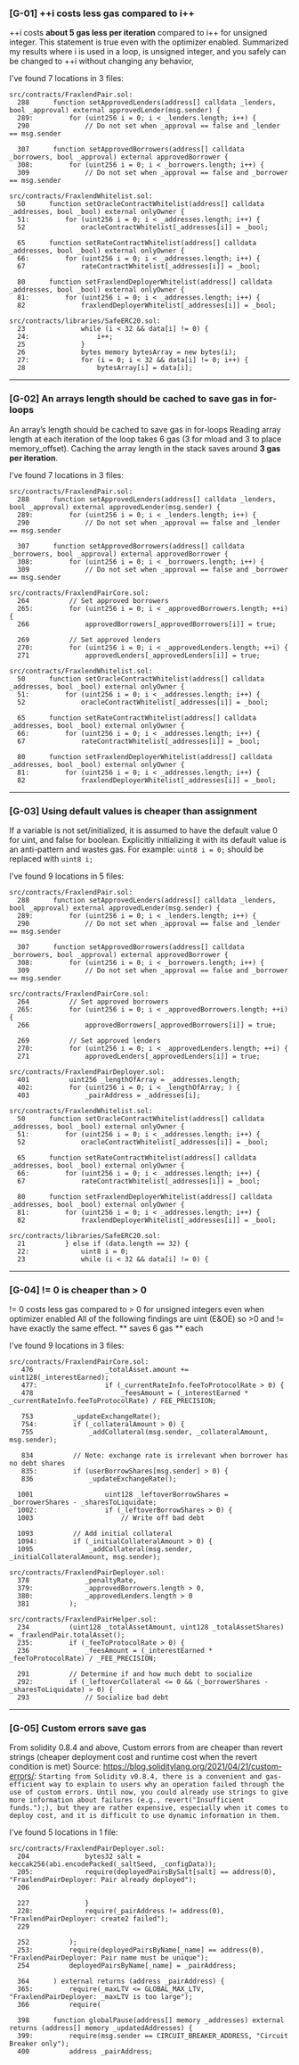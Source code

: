 ### [G-01] ++i costs less gas compared to i++

++i costs **about 5 gas less per iteration** compared to i++ for unsigned integer.
This statement is true even with the optimizer enabled.
Summarized my results where i is used in a loop, is unsigned integer, and you safely can be changed to ++i without changing any behavior,

I've found 7 locations in 3 files:

```
src/contracts/FraxlendPair.sol:
  288      function setApprovedLenders(address[] calldata _lenders, bool _approval) external approvedLender(msg.sender) {
  289:         for (uint256 i = 0; i < _lenders.length; i++) {
  290              // Do not set when _approval == false and _lender == msg.sender

  307      function setApprovedBorrowers(address[] calldata _borrowers, bool _approval) external approvedBorrower {
  308:         for (uint256 i = 0; i < _borrowers.length; i++) {
  309              // Do not set when _approval == false and _borrower == msg.sender

src/contracts/FraxlendWhitelist.sol:
  50      function setOracleContractWhitelist(address[] calldata _addresses, bool _bool) external onlyOwner {
  51:         for (uint256 i = 0; i < _addresses.length; i++) {
  52              oracleContractWhitelist[_addresses[i]] = _bool;

  65      function setRateContractWhitelist(address[] calldata _addresses, bool _bool) external onlyOwner {
  66:         for (uint256 i = 0; i < _addresses.length; i++) {
  67              rateContractWhitelist[_addresses[i]] = _bool;

  80      function setFraxlendDeployerWhitelist(address[] calldata _addresses, bool _bool) external onlyOwner {
  81:         for (uint256 i = 0; i < _addresses.length; i++) {
  82              fraxlendDeployerWhitelist[_addresses[i]] = _bool;

src/contracts/libraries/SafeERC20.sol:
  23              while (i < 32 && data[i] != 0) {
  24:                 i++;
  25              }
  26              bytes memory bytesArray = new bytes(i);
  27:             for (i = 0; i < 32 && data[i] != 0; i++) {
  28                  bytesArray[i] = data[i];
```

---------------------------------------------------------------------------

### [G-02] An arrays length should be cached to save gas in for-loops

An array’s length should be cached to save gas in for-loops
Reading array length at each iteration of the loop takes 6 gas (3 for mload and 3 to place memory_offset).
Caching the array length in the stack saves around **3 gas per iteration**.

I've found 7 locations in 3 files:

```
src/contracts/FraxlendPair.sol:
  288      function setApprovedLenders(address[] calldata _lenders, bool _approval) external approvedLender(msg.sender) {
  289:         for (uint256 i = 0; i < _lenders.length; i++) {
  290              // Do not set when _approval == false and _lender == msg.sender

  307      function setApprovedBorrowers(address[] calldata _borrowers, bool _approval) external approvedBorrower {
  308:         for (uint256 i = 0; i < _borrowers.length; i++) {
  309              // Do not set when _approval == false and _borrower == msg.sender

src/contracts/FraxlendPairCore.sol:
  264          // Set approved borrowers
  265:         for (uint256 i = 0; i < _approvedBorrowers.length; ++i) {
  266              approvedBorrowers[_approvedBorrowers[i]] = true;

  269          // Set approved lenders
  270:         for (uint256 i = 0; i < _approvedLenders.length; ++i) {
  271              approvedLenders[_approvedLenders[i]] = true;

src/contracts/FraxlendWhitelist.sol:
  50      function setOracleContractWhitelist(address[] calldata _addresses, bool _bool) external onlyOwner {
  51:         for (uint256 i = 0; i < _addresses.length; i++) {
  52              oracleContractWhitelist[_addresses[i]] = _bool;

  65      function setRateContractWhitelist(address[] calldata _addresses, bool _bool) external onlyOwner {
  66:         for (uint256 i = 0; i < _addresses.length; i++) {
  67              rateContractWhitelist[_addresses[i]] = _bool;

  80      function setFraxlendDeployerWhitelist(address[] calldata _addresses, bool _bool) external onlyOwner {
  81:         for (uint256 i = 0; i < _addresses.length; i++) {
  82              fraxlendDeployerWhitelist[_addresses[i]] = _bool;
```

---------------------------------------------------------------------------


### [G-03] Using default values is cheaper than assignment

If a variable is not set/initialized, it is assumed to have the default value 0 for uint, and false for boolean.
Explicitly initializing it with its default value is an anti-pattern and wastes gas.
For example: ```uint8 i = 0;``` should be replaced with ```uint8 i;```

I've found 9 locations in 5 files:

```
src/contracts/FraxlendPair.sol:
  288      function setApprovedLenders(address[] calldata _lenders, bool _approval) external approvedLender(msg.sender) {
  289:         for (uint256 i = 0; i < _lenders.length; i++) {
  290              // Do not set when _approval == false and _lender == msg.sender

  307      function setApprovedBorrowers(address[] calldata _borrowers, bool _approval) external approvedBorrower {
  308:         for (uint256 i = 0; i < _borrowers.length; i++) {
  309              // Do not set when _approval == false and _borrower == msg.sender

src/contracts/FraxlendPairCore.sol:
  264          // Set approved borrowers
  265:         for (uint256 i = 0; i < _approvedBorrowers.length; ++i) {
  266              approvedBorrowers[_approvedBorrowers[i]] = true;

  269          // Set approved lenders
  270:         for (uint256 i = 0; i < _approvedLenders.length; ++i) {
  271              approvedLenders[_approvedLenders[i]] = true;

src/contracts/FraxlendPairDeployer.sol:
  401          uint256 _lengthOfArray = _addresses.length;
  402:         for (uint256 i = 0; i < _lengthOfArray; ) {
  403              _pairAddress = _addresses[i];

src/contracts/FraxlendWhitelist.sol:
  50      function setOracleContractWhitelist(address[] calldata _addresses, bool _bool) external onlyOwner {
  51:         for (uint256 i = 0; i < _addresses.length; i++) {
  52              oracleContractWhitelist[_addresses[i]] = _bool;

  65      function setRateContractWhitelist(address[] calldata _addresses, bool _bool) external onlyOwner {
  66:         for (uint256 i = 0; i < _addresses.length; i++) {
  67              rateContractWhitelist[_addresses[i]] = _bool;

  80      function setFraxlendDeployerWhitelist(address[] calldata _addresses, bool _bool) external onlyOwner {
  81:         for (uint256 i = 0; i < _addresses.length; i++) {
  82              fraxlendDeployerWhitelist[_addresses[i]] = _bool;

src/contracts/libraries/SafeERC20.sol:
  21          } else if (data.length == 32) {
  22:             uint8 i = 0;
  23              while (i < 32 && data[i] != 0) {
```

---------------------------------------------------------------------------


### [G-04] != 0 is cheaper than > 0

!= 0 costs less gas compared to > 0 for unsigned integers even when optimizer enabled
All of the following findings are uint (E&OE) so >0 and != have exactly the same effect.
** saves 6 gas ** each

I've found 9 locations in 3 files:

```
src/contracts/FraxlendPairCore.sol:
   476                  _totalAsset.amount += uint128(_interestEarned);
   477:                 if (_currentRateInfo.feeToProtocolRate > 0) {
   478                      _feesAmount = (_interestEarned * _currentRateInfo.feeToProtocolRate) / FEE_PRECISION;

   753          _updateExchangeRate();
   754:         if (_collateralAmount > 0) {
   755              _addCollateral(msg.sender, _collateralAmount, msg.sender);

   834          // Note: exchange rate is irrelevant when borrower has no debt shares
   835:         if (userBorrowShares[msg.sender] > 0) {
   836              _updateExchangeRate();

  1001                  uint128 _leftoverBorrowShares = _borrowerShares - _sharesToLiquidate;
  1002:                 if (_leftoverBorrowShares > 0) {
  1003                      // Write off bad debt

  1093          // Add initial collateral
  1094:         if (_initialCollateralAmount > 0) {
  1095              _addCollateral(msg.sender, _initialCollateralAmount, msg.sender);

src/contracts/FraxlendPairDeployer.sol:
  378              _penaltyRate,
  379:             _approvedBorrowers.length > 0,
  380:             _approvedLenders.length > 0
  381          );

src/contracts/FraxlendPairHelper.sol:
  234          (uint128 _totalAssetAmount, uint128 _totalAssetShares) = _fraxlendPair.totalAsset();
  235:         if (_feeToProtocolRate > 0) {
  236              _feesAmount = (_interestEarned * _feeToProtocolRate) / _FEE_PRECISION;

  291          // Determine if and how much debt to socialize
  292:         if (_leftoverCollateral <= 0 && (_borrowerShares - _sharesToLiquidate) > 0) {
  293              // Socialize bad debt
```

---------------------------------------------------------------------------

### [G-05] Custom errors save gas

From solidity 0.8.4 and above,
Custom errors from are cheaper than revert strings (cheaper deployment cost and runtime cost when the revert condition is met)
Source: https://blog.soliditylang.org/2021/04/21/custom-errors/:
```Starting from Solidity v0.8.4, there is a convenient and gas-efficient way to explain to users why an operation failed through the use of custom errors. Until now, you could already use strings to give more information about failures (e.g., revert("Insufficient funds.");), but they are rather expensive, especially when it comes to deploy cost, and it is difficult to use dynamic information in them.```

I've found 5 locations in 1 file:

```
src/contracts/FraxlendPairDeployer.sol:
  204              bytes32 salt = keccak256(abi.encodePacked(_saltSeed, _configData));
  205:             require(deployedPairsBySalt[salt] == address(0), "FraxlendPairDeployer: Pair already deployed");
  206  

  227              }
  228:             require(_pairAddress != address(0), "FraxlendPairDeployer: create2 failed");
  229  

  252          );
  253:         require(deployedPairsByName[_name] == address(0), "FraxlendPairDeployer: Pair name must be unique");
  254          deployedPairsByName[_name] = _pairAddress;

  364      ) external returns (address _pairAddress) {
  365:         require(_maxLTV <= GLOBAL_MAX_LTV, "FraxlendPairDeployer: _maxLTV is too large");
  366          require(

  398      function globalPause(address[] memory _addresses) external returns (address[] memory _updatedAddresses) {
  399:         require(msg.sender == CIRCUIT_BREAKER_ADDRESS, "Circuit Breaker only");
  400          address _pairAddress;
```

